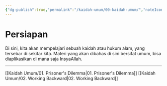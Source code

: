 ```yaml
---
{"dg-publish":true,"permalink":"/kaidah-umum/00-kaidah-umum/","noteIcon":"","created":"2025-10-22T05:11:32.611+07:00","updated":"2025-10-22T05:33:50.366+07:00"}
---
```


# Persiapan
Di sini, kita akan mempelajari sebuah kaidah atau hukum alam, yang tersebar di sekitar kita. Materi yang akan dibahas di sini bersifat umum, bisa diaplikasikan di mana saja InsyaAllah.
___
[[Kaidah Umum/01. Prisoner's Dilemma\|01. Prisoner's Dilemma]]
[[Kaidah Umum/02. Working Backward\|02. Working Backward]]
